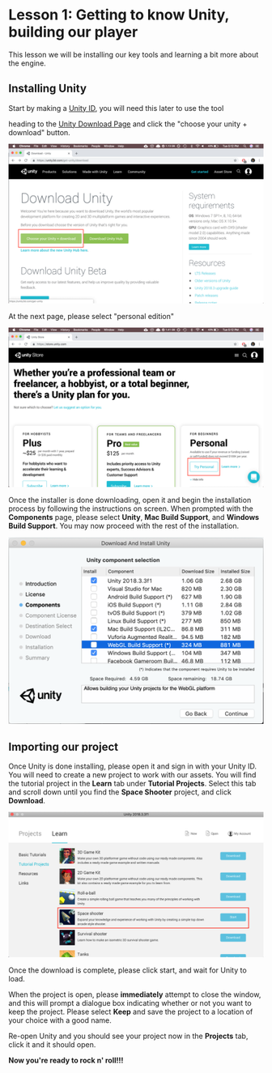 # Lesson 1: Getting to know Unity, building our player

This lesson we will be installing our key tools and learning a bit more about the engine.

## Installing Unity

Start by making a [Unity ID](https://id.unity.com/), you will need this later to use the tool

 heading to the [Unity Download Page](https://unity3d.com/get-unity/download) and click the "choose your unity + download" button.

![](images/downloadPage.png)

At the next page, please select "personal edition"

![](images/personal.png)

Once the installer is done downloading, open it and begin the installation process by following the instructions on screen.
When prompted with the **Components** page, please select **Unity**, **Mac Build Support**, and **Windows Build Support**. You may now proceed with the rest of the installation.

![](images/components.png)

## Importing our project

Once Unity is done installing, please open it and sign in with your Unity ID.
You will need to create a new project to work with our assets. You will find the tutorial project in the **Learn** tab under **Tutorial Projects**. Select this tab and scroll down until you find the **Space Shooter** project, and click **Download**.

![](images/project.png)

Once the download is complete, please click start, and wait for Unity to load.

When the project is open, please **immediately** attempt to close the window, and this will prompt a dialogue box indicating whether or not you want to keep the project. Please select **Keep** and save the project to a location of your choice with a good name.

Re-open Unity and you should see your project now in the **Projects** tab, click it and it should open.

**Now you're ready to rock n' roll!!!**
